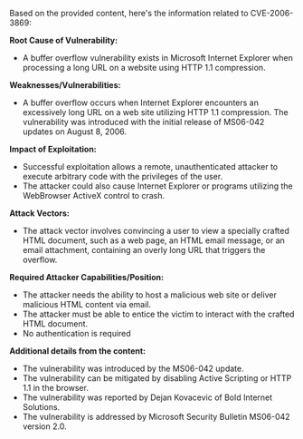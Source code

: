 Based on the provided content, here's the information related to CVE-2006-3869:

**Root Cause of Vulnerability:**
- A buffer overflow vulnerability exists in Microsoft Internet Explorer when processing a long URL on a website using HTTP 1.1 compression.

**Weaknesses/Vulnerabilities:**
-  A buffer overflow occurs when Internet Explorer encounters an excessively long URL on a web site utilizing HTTP 1.1 compression. The vulnerability was introduced with the initial release of MS06-042 updates on August 8, 2006.

**Impact of Exploitation:**
-  Successful exploitation allows a remote, unauthenticated attacker to execute arbitrary code with the privileges of the user.
-  The attacker could also cause Internet Explorer or programs utilizing the WebBrowser ActiveX control to crash.

**Attack Vectors:**
-  The attack vector involves convincing a user to view a specially crafted HTML document, such as a web page, an HTML email message, or an email attachment, containing an overly long URL that triggers the overflow.

**Required Attacker Capabilities/Position:**
-  The attacker needs the ability to host a malicious web site or deliver malicious HTML content via email.
-  The attacker must be able to entice the victim to interact with the crafted HTML document.
- No authentication is required

**Additional details from the content:**
- The vulnerability was introduced by the MS06-042 update.
- The vulnerability can be mitigated by disabling Active Scripting or HTTP 1.1 in the browser.
- The vulnerability was reported by Dejan Kovacevic of Bold Internet Solutions.
- The vulnerability is addressed by Microsoft Security Bulletin MS06-042 version 2.0.